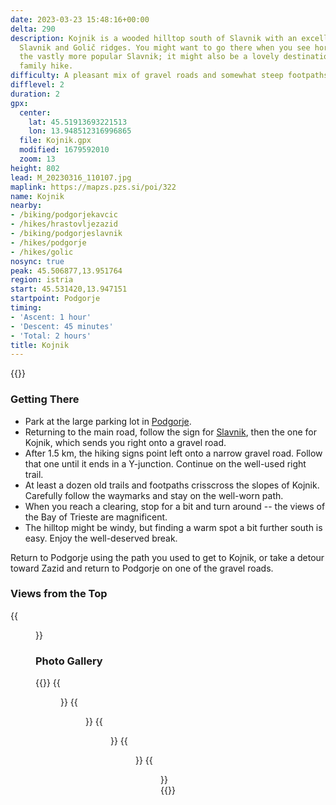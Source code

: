 ```yaml
---
date: 2023-03-23 15:48:16+00:00
delta: 290
description: Kojnik is a wooded hilltop south of Slavnik with an excellent view of
  Slavnik and Golič ridges. You might want to go there when you see hordes going to
  the vastly more popular Slavnik; it might also be a lovely destination for a longer
  family hike.
difficulty: A pleasant mix of gravel roads and somewhat steep footpaths
difflevel: 2
duration: 2
gpx:
  center:
    lat: 45.51913693221513
    lon: 13.948512316996865
  file: Kojnik.gpx
  modified: 1679592010
  zoom: 13
height: 802
lead: M_20230316_110107.jpg
maplink: https://mapzs.pzs.si/poi/322
name: Kojnik
nearby:
- /biking/podgorjekavcic
- /hikes/hrastovljezazid
- /biking/podgorjeslavnik
- /hikes/podgorje
- /hikes/golic
nosync: true
peak: 45.506877,13.951764
region: istria
start: 45.531420,13.947151
startpoint: Podgorje
timing:
- 'Ascent: 1 hour'
- 'Descent: 45 minutes'
- 'Total: 2 hours'
title: Kojnik
---
```

{{<hike-details description="yes">}}

### Getting There

-   Park at the large parking lot in [Podgorje](../podgorje).
-   Returning to the main road, follow the sign for [Slavnik](../slavnik), then the one for Kojnik, which sends you right onto a gravel road.
-   After 1.5 km, the hiking signs point left onto a narrow gravel road. Follow that one until it ends in a Y-junction. Continue on the well-used right trail.
-   At least a dozen old trails and footpaths crisscross the slopes of Kojnik. Carefully follow the waymarks and stay on the well-worn path.
-   When you reach a clearing, stop for a bit and turn around -- the views of the Bay of Trieste are magnificent.
-   The hilltop might be windy, but finding a warm spot a bit further south is easy. Enjoy the well-deserved break.

Return to Podgorje using the path you used to get to Kojnik, or take a detour toward Zazid and return to Podgorje on one of the gravel roads.

### Views from the Top

{{<figure src="razgled_slavnik.jpg" caption="Slavnik">}}

### Photo Gallery

{{<gallery>}}
{{<figure src="M_20230316_111116.jpg">}}
{{<figure src="M_20230316_113430.jpg">}}
{{<figure src="M_20230316_113433.jpg">}}
{{<figure src="M_20230316_114420.jpg">}}
{{<figure src="M_20230316_115531.jpg">}}
{{</gallery>}}

